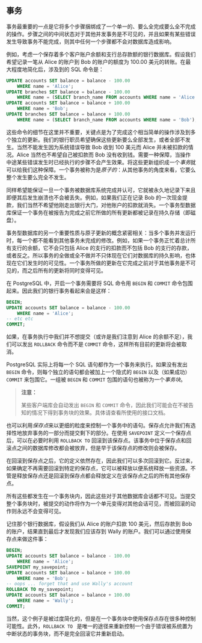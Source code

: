 ## 事务

事务最重要的一点是它将多个步骤捆绑成了一个单一的、要么全完成要么全不完成的操作。步骤之间的中间状态对于其他并发事务是不可见的，并且如果有某些错误发生导致事务不能完成，则其中任何一个步骤都不会对数据库造成影响。   

例如，考虑一个保存着多个客户账户余额和支行总存款额的银行数据库。假设我们希望记录一笔从 Alice 的账户到 Bob 的账户的额度为 100.00 美元的转账。在最大程度地简化后，涉及到的 SQL 命令是：

```sql
UPDATE accounts SET balance = balance - 100.00
    WHERE name = 'Alice';
UPDATE branches SET balance = balance - 100.00
    WHERE name = (SELECT branch_name FROM accounts WHERE name = 'Alice');
UPDATE accounts SET balance = balance + 100.00
    WHERE name = 'Bob';
UPDATE branches SET balance = balance + 100.00
    WHERE name = (SELECT branch_name FROM accounts WHERE name = 'Bob');
```

这些命令的细节在这里并不重要，关键点是为了完成这个相当简单的操作涉及到多个独立的更新。我们的银行职员希望确保这些更新要么全部发生，或者全部不发生。当然不能发生因为系统错误导致 Bob 收到 100 美元而 Alice 并未被扣款的情况。Alice 当然也不希望自己被扣款而 Bob 没有收到钱。需要一种保障，当操作中途某些错误发生时已经执行的步骤不会产生效果。将这些更新组织成一个*事务*就可以给我们这种保障。一个事务被称为是*原子的*：从其他事务的角度来看，它要么整个发生要么完全不发生。   

同样希望能保证一旦一个事务被数据库系统完成并认可，它就被永久地记录下来且即便其后发生崩溃也不会被丢失。例如，如果我们正在记录 Bob 的一次现金提款，我们当然不希望他刚走出银行大门，对他账户的扣款就消失。一个事务型数据库保证一个事务在被报告为完成之前它所做的所有更新都被记录在持久存储（即磁盘）。

事务型数据库的另一个重要性质与原子更新的概念紧密相关：当多个事务并发运行时，每一个都不能看到其他事务未完成的修改。例如，如果一个事务正忙着总计所有支行的余额，它不会只包括 Alice 的支行的扣款而不包括 Bob 的支行的存款，或者反之。所以事务的全做或全不做并不只体现在它们对数据库的持久影响，也体现在它们发生时的可见性。一个事务所做的更新在它完成之前对于其他事务是不可见的，而之后所有的更新将同时变得可见。   

在 PostgreSQL 中，开启一个事务需要将 SQL 命令用 `BEGIN` 和 `COMMIT` 命令包围起来。因此我们的银行事务看起来会是这样：

```sql
BEGIN;
UPDATE accounts SET balance = balance - 100.00
    WHERE name = 'Alice';
-- etc etc
COMMIT;
```

如果，在事务执行中我们并不想提交（或许是我们注意到 Alice 的余额不足），我们可以发出 `ROLLBACK` 命令而不是 `COMMIT` 命令，这样所有目前的更新将会被取消。   

PostgreSQL 实际上将每一个 SQL 语句都作为一个事务来执行。如果没有发出 `BEGIN` 命令，则每个独立的语句都会被加上一个隐式的 `BEGIN` 以及（如果成功） `COMMIT` 来包围它。一组被 `BEGIN` 和 `COMMIT` 包围的语句也被称为一个*事务块*。   

> **注意：**
>
> 某些客户端库会自动发出 `BEGIN` 和 `COMMIT` 命令，因此我们可能会在不被告知的情况下得到事务块的效果。具体请查看所使用的接口文档。    

也可以利用*保存点*来以更细的粒度来控制一个事务中的语句。保存点允许我们有选择性地放弃事务的一部分而提交剩下的部分。在使用 `SAVEPOINT` 定义一个保存点后，可以在必要时利用 `ROLLBACK TO` 回滚到该保存点。该事务中位于保存点和回滚点之间的数据库修改都会被放弃，但是早于该保存点的修改则会被保存。   

在回滚到保存点之后，它的定义依然存在，因此我们可以多次回滚到它。反过来，如果确定不再需要回滚到特定的保存点，它可以被释放以便系统释放一些资源。不管是释放保存点还是回滚到保存点都会释放定义在该保存点之后的所有其他保存点。

所有这些都发生在一个事务块内，因此这些对于其他数据库会话都不可见。当提交整个事务块时，被提交的动作将作为一个单元变得对其他会话可见，而被回滚的动作则永远不会变得可见。   

记住那个银行数据库，假设我们从 Alice 的账户扣款 100 美元，然后存款到 Bob 的账户，结果直到最后才发现我们应该存到 Wally 的账户。我们可以通过使用保存点来做这件事：

```sql
BEGIN;
UPDATE accounts SET balance = balance - 100.00
    WHERE name = 'Alice';
SAVEPOINT my_savepoint;
UPDATE accounts SET balance = balance + 100.00
    WHERE name = 'Bob';
-- oops ... forget that and use Wally's account
ROLLBACK TO my_savepoint;
UPDATE accounts SET balance = balance + 100.00
    WHERE name = 'Wally';
COMMIT;
```

当然，这个例子是被过度简化的，但是在一个事务块中使用保存点存在很多种控制可能性。此外，`ROLLBACK TO ` 是唯一的途径来重新控制一个由于错误被系统置为中断状态的事务块，而不是完全回滚它并重新启动。